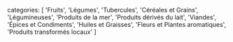categories: [
        'Fruits',
        'Légumes',
        'Tubercules',
        'Céréales et Grains',
        'Légumineuses',
        'Produits de la mer',
        'Produits dérivés du lait',
        'Viandes',
        'Épices et Condiments',
        'Huiles et Graisses',
        'Fleurs et Plantes aromatiques',
        'Produits transformés locaux'
      ]